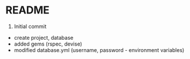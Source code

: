 # README

1. Initial commit
  - create project, database
  - added gems (rspec, devise)
  - modified database.yml (username, password - environment variables)
